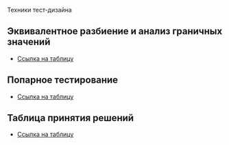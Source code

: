 Техники тест-дизайна
## Эквивалентное разбиение и анализ граничных значений
 - [Ссылка на таблицу](https://docs.google.com/spreadsheets/d/1kNx37BxS2nRLMfNLpm6BLx8g9nRjKAFgNJ0VrR34TOY/edit?gid=0#gid=0)
## Попарное тестирование
 - [Ссылка на таблицу](https://docs.google.com/spreadsheets/d/1T8S48pn8-9SapcMI2K--xNB4yzU0F75UrQ6S5wdZNyU/edit?gid=0#gid=0)
 ## Таблица принятия решений
 - [Ссылка на таблицу](https://docs.google.com/spreadsheets/d/19Oca-BITfGaF-VPoNvXMl2ia_5kZ7OALnoaHCJCvaXQ/edit?gid=0#gid=0)
